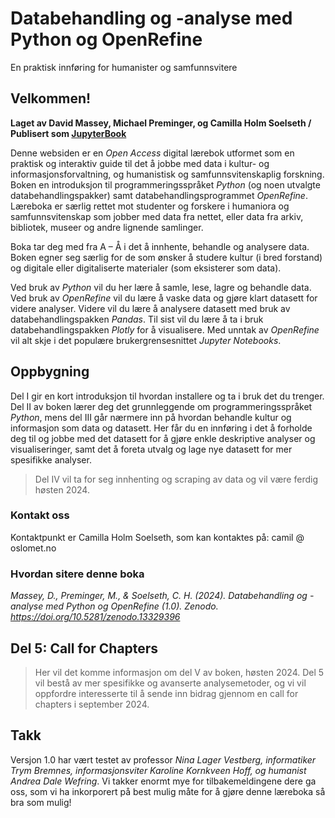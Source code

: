 # Databehandling og -analyse med Python og OpenRefine 
En praktisk innføring for humanister og samfunnsvitere 

## Velkommen!
**Laget av David Massey, Michael Preminger, og Camilla Holm Soelseth / Publisert som [JupyterBook](https://jupyterbook.org/en/stable)**

Denne websiden er en *Open Access* digital lærebok utformet som en praktisk og interaktiv guide til det å jobbe med data i kultur- og informasjonsforvaltning, og humanistisk og samfunnsvitenskaplig forskning. Boken en introduksjon til programmeringsspråket *Python* (og noen utvalgte databehandlingspakker) samt databehandlingsprogrammet *OpenRefine*. Læreboka er særlig rettet mot studenter og forskere i humaniora og samfunnsvitenskap som jobber med data fra nettet, eller data fra arkiv, bibliotek, museer og andre lignende samlinger.   

Boka tar deg med fra A – Å i det å innhente, behandle og analysere data. Boken egner seg særlig for de som ønsker å studere kultur (i bred forstand) og digitale eller digitaliserte materialer (som eksisterer som data).

Ved bruk av *Python* vil du her lære å samle, lese, lagre og behandle data. Ved bruk av *OpenRefine* vil du lære å vaske data og gjøre klart datasett for videre analyser. Videre vil du lære å analysere datasett med bruk av databehandlingspakken *Pandas*. Til sist vil du lære å ta i bruk databehandlingspakken *Plotly* for å visualisere. Med unntak av *OpenRefine* vil alt skje i det populære brukergrensesnittet *Jupyter Notebooks*.


## Oppbygning
Del I gir en kort introduksjon til hvordan installere og ta i bruk det du trenger. Del II av boken lærer deg det grunnleggende om programmeringsspråket *Python*, mens del III går nærmere inn på hvordan behandle kultur og informasjon som data og datasett. Her får du en innføring i det å forholde deg til og jobbe med det datasett for å gjøre enkle deskriptive analyser og visualiseringer, samt det å foreta utvalg og lage nye datasett for mer spesifikke analyser.

> Del IV vil ta for seg innhenting og scraping av data og vil være ferdig høsten 2024. 

### Kontakt oss
Kontaktpunkt er Camilla Holm Soelseth, som kan kontaktes på: camil @ oslomet.no 

### Hvordan sitere denne boka
*Massey, D., Preminger, M., & Soelseth, C. H. (2024). Databehandling og -analyse med Python og OpenRefine (1.0). Zenodo. https://doi.org/10.5281/zenodo.13329396*

## Del 5: Call for Chapters
> Her vil det komme informasjon om del V av boken, høsten 2024. Del 5 vil bestå av mer spesifikke og avanserte analysemetoder, og vi vil oppfordre interesserte til å sende inn bidrag gjennom en call for chapters i september 2024. 

## Takk
Versjon 1.0 har vært testet av professor *Nina Lager Vestberg, informatiker Trym Bremnes, informasjonsviter Karoline Kornkveen Hoff, og humanist Andrea Dale Wefring*. Vi takker enormt mye for tilbakemeldingene dere ga oss, som vi ha inkorporert på best mulig måte for å gjøre denne læreboka så bra som mulig! 
